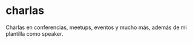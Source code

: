 # charlas
Charlas en conferencias, meetups, eventos y mucho más, además de mi plantilla como speaker.
